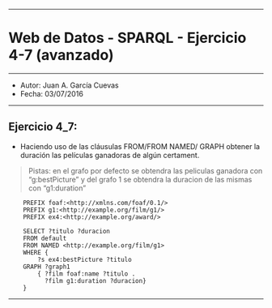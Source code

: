 ***
# Web de Datos - SPARQL - Ejercicio 4-7 (avanzado)
***
- Autor: Juan A. García Cuevas
- Fecha: 03/07/2016

***

## Ejercicio 4_7:

- Haciendo uso de las cláusulas FROM/FROM NAMED/ GRAPH obtener la duración las películas ganadoras de algún certament.

> Pistas: en el grafo por defecto se obtendra las peliculas ganadora con “g:bestPicture” y del grafo 1 se obtendra la duracion de las mismas con “g1:duration”

```sparql
    PREFIX foaf:<http://xmlns.com/foaf/0.1/>
    PREFIX g1:<http://example.org/film/g1/>
    PREFIX ex4:<http://example.org/award/>

    SELECT ?titulo ?duracion
    FROM default
    FROM NAMED <http://example.org/film/g1>
    WHERE {
    	?s ex4:bestPicture ?titulo
    GRAPH ?graph1
    	{ ?film foaf:name ?titulo .
    	  ?film g1:duration ?duracion}
    }
```
***
